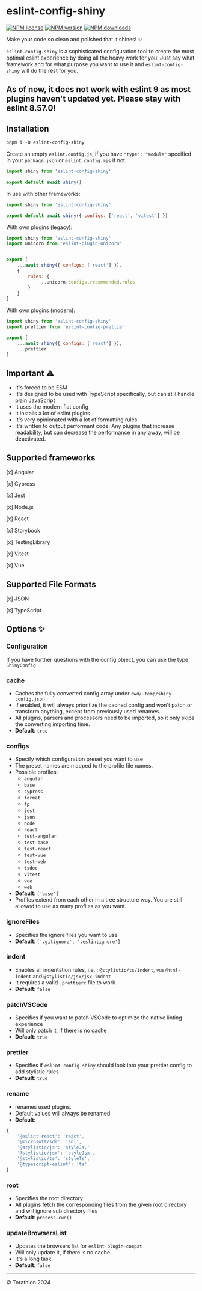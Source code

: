 # eslint-config-shiny

[![NPM license](https://img.shields.io/npm/l/eslint-config-shiny.svg)](https://www.npmjs.com/package/eslint-config-shiny)
[![NPM version](https://img.shields.io/npm/v/eslint-config-shiny.svg)](https://www.npmjs.com/package/eslint-config-shiny)
[![NPM downloads](https://img.shields.io/npm/dm/eslint-config-shiny.svg)](http://www.npmtrends.com/eslint-config-shiny)

Make your code so clean and polished that it shines! :sparkles:

`eslint-config-shiny` is a sophisticated configuration tool to create the most optimal eslint experience by doing all the heavy work for you! Just say what framework and for what purpose you want to use it and `eslint-config-shiny` will do the rest for you.

## As of now, it does not work with eslint 9 as most plugins haven't updated yet. Please stay with eslint 8.57.0!

## Installation

```powershell
pnpm i -D eslint-config-shiny
```

Create an empty `eslint.config.js`, if you have `"type": "module"` specified in your `package.json` or `eslint.config.mjs` if not.

```js
import shiny from 'eslint-config-shiny'

export default await shiny()
```

In use with other frameworks:

```js
import shiny from 'eslint-config-shiny'

export default await shiny({ configs: ['react', 'vitest'] })
```

With own plugins (legacy):

```js
import shiny from 'eslint-config-shiny'
import unicorn from 'eslint-plugin-unicorn'


export [
    ...await shiny({ configs: ['react'] }),
    {
        rules: {
            ...unicorn.configs.recommended.rules
        }
    }
]
```

With own plugins (modern):

```js
import shiny from 'eslint-config-shiny'
import prettier from 'eslint-config-prettier'

export [
    ...await shiny({ configs: ['react'] }),
    ...prettier
]
```

## Important :warning:

-   It's forced to be ESM
-   It's designed to be used with TypeScript specifically, but can still handle plain JavaScript
-   It uses the modern flat config
-   It installs a lot of eslint plugins
-   It's very opinionated with a lot of formatting rules
-   It's written to output performant code. Any plugins that increase readability, but can decrease the performance in any away, will be deactivated.

## Supported frameworks

[x] Angular

[x] Cypress

[x] Jest

[x] Node.js

[x] React

[x] Storybook

[x] TestingLibrary

[x] Vitest

[x] Vue

## Supported File Formats

[x] JSON

[x] TypeScript

## Options :sparkles:

### Configuration

If you have further questions with the config object, you can use the type `ShinyConfig`

### cache

-   Caches the fully converted config array under `cwd/.temp/shiny-config.json`
-   If enabled, it will always prioritize the cached config and won't patch or transform anything, except from previously used renames.
-   All plugins, parsers and processors need to be imported, so it only skips the converting importing time.
-   **Default**: `true`

### configs

-   Specify which configuration preset you want to use
-   The preset names are mapped to the profile file names.
-   Possible profiles:
    -   `angular`
    -   `base`
    -   `cypress`
    -   `format`
    -   `fp`
    -   `jest`
    -   `json`
    -   `node`
    -   `react`
    -   `test-angular`
    -   `test-base`
    -   `test-react`
    -   `test-vue`
    -   `test-web`
    -   `tsdoc`
    -   `vitest`
    -   `vue`
    -   `web`
-   **Default**: `['base']`
-   Profiles extend from each other in a tree structure way. You are still allowed to use as many profiles as you want.

### ignoreFiles

-   Specifies the ignore files you want to use
-   **Default**: `['.gitignore', '.eslintignore']`

### indent

-   Enables all indentation rules, i.e. : `@stylistic/ts/indent`, `vue/html-indent` and `@stylistic/jsx/jsx-indent`
-   It requires a valid `.prettierc` file to work
-   **Default**: `false`

### patchVSCode

-   Specifies if you want to patch VSCode to optimize the native linting experience
-   Will only patch it, if there is no cache
-   **Default**: `true`

### prettier

-   Specifies if `eslint-config-shiny` should look into your prettier config to add stylistic rules
-   **Default**: `true`

### rename

-   renames used plugins.
-   Default values will always be renamed
-   **Default**:

```ts
{
    '@eslint-react': 'react',
    '@microsoft/sdl': 'sdl',
    '@stylistic/js': 'styleJs,'
    '@stylistic/jsx': 'styleJsx',
    '@stylistic/ts': 'styleTs',
    '@typescript-eslint': 'ts'
}
```

### root

-   Specifies the root directory
-   All plugins fetch the corresponding files from the given root directory and will ignore sub directory files
-   **Default**: `process.cwd()`

### updateBrowsersList

-   Updates the browsers list for `eslint-plugin-compat`
-   Will only update it, if there is no cache
-   It's a long task
-   **Default**: `false`

---

© Torathion 2024

